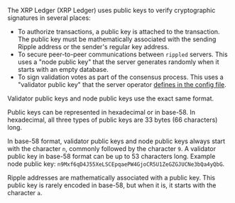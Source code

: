 The XRP Ledger (XRP Ledger) uses public keys to verify cryptographic signatures in several places:

* To authorize transactions, a public key is attached to the transaction. The public key must be mathematically associated with the sending Ripple address or the sender's regular key address.
* To secure peer-to-peer communications between `rippled` servers. This uses a "node public key" that the server generates randomly when it starts with an empty database.
* To sign validation votes as part of the consensus process. This uses a "validator public key" that the server operator [defines in the config file](tutorial-rippled-setup.html#validator-setup).

Validator public keys and node public keys use the exact same format.

Public keys can be represented in hexadecimal or in base-58. In hexadecimal, all three types of public keys are 33 bytes (66 characters) long.

In base-58 format, validator public keys and node public keys always start with the character `n`, commonly followed by the character `9`. A validator public key in base-58 format can be up to 53 characters long. Example node public key: `n9Mxf6qD4J55XeLSCEpqaePW4GjoCR5U1ZeGZGJUCNe3bQa4yQbG`.

Ripple addresses are mathematically associated with a public key. This public key is rarely encoded in base-58, but when it is, it starts with the character `a`.
